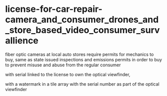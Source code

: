 # license-for-car-repair-camera_and_consumer_drones_and_store_based_video_consumer_survallience

fiber optic cameras at local auto stores require permits for mechanics to buy, same as state issued inspections and emissions permits in order to buy
to prevent misuse and abuse from the regular consumer

with serial linked to the license to own the optical viewfinder, 

with a watermark in a tile array with the serial number as part of the optical viewfinder
